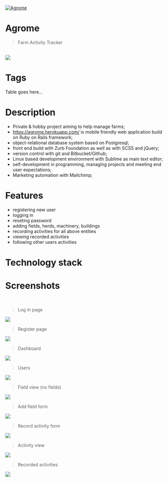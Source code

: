 <a href="https://agrome.herokuapp.com/"><img src="https://github.com/Mapik/agrome/blob/master/public/images/Logo/logo.png" title="Agrome" alt="Agrome"></a>


# Agrome 
> Farm Activity Tracker

<br/>

<img src="https://github.com/Mapik/agrome/blob/master/vendor/assets/Screenshot%20from%202020-02-06%2007-01-45.png">

<br/>

# Tags
Table goes here...

# Description

- Private & hobby project aiming to help manage farms;
- https://agrome.herokuapp.com/ is mobile friendly web application build on Ruby on Rails framework;
- object-relational database system based on Postgresql;
- front end build with Zurb Foundation as well as with SCSS and jQuery;
- version control with git and Bitbucket/Github;
- Linux based development environment with Sublime as main text editor;
- self-development in programming, managing projects and meeting end user expectations;
- Marketing automation with Mailchimp;

# Features

- registering new user
- logging in 
- reseting password 
- adding fields, herds, machinery, buildings
- recording activities for all above entities 
- viewing recorded activities
- following other users activities 


# Technology stack

# Screenshots
<br/>

> Log in page
<img src="https://github.com/Mapik/agrome/blob/master/vendor/assets/Screenshot%20from%202020-02-06%2007-02-36.png">

> Register page
<img src="https://github.com/Mapik/agrome/blob/master/vendor/assets/Screenshot%20from%202020-02-06%2007-02-58.png">

> Dashboard
<img src="https://github.com/Mapik/agrome/blob/master/vendor/assets/Screenshot%20from%202020-02-06%2007-03-14.png">

> Users
<img src="https://github.com/Mapik/agrome/blob/master/vendor/assets/Screenshot%20from%202020-02-06%2007-03-22.png">

> Field view (no fields)
<img src="https://github.com/Mapik/agrome/blob/master/vendor/assets/Screenshot%20from%202020-02-06%2007-03-34.png">

> Add field form
<img src="https://github.com/Mapik/agrome/blob/master/vendor/assets/Screenshot%20from%202020-02-06%2007-04-00.png">

> Record activity form
<img src="https://github.com/Mapik/agrome/blob/master/vendor/assets/Screenshot%20from%202020-02-06%2007-04-59.png">

> Activity view
<img src="https://github.com/Mapik/agrome/blob/master/vendor/assets/Screenshot%20from%202020-02-06%2007-05-22.png">

> Recorded activities
<img src="https://github.com/Mapik/agrome/blob/master/vendor/assets/Screenshot%20from%202020-02-06%2007-05-34.png">
